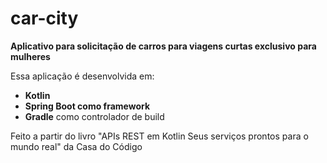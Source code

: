 # car-city

 **Aplicativo para solicitação de carros para viagens curtas exclusivo para mulheres**	

Essa aplicação é desenvolvida em:

- **Kotlin**
- **Spring Boot como framework**
- **Gradle**	 como controlador	de	build

Feito a partir do livro "APIs REST em Kotlin
Seus serviços prontos para o mundo real" da Casa do Código

